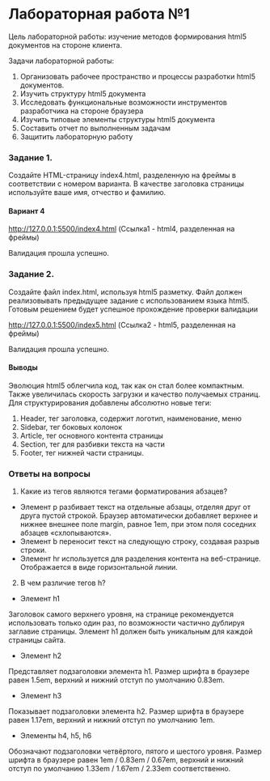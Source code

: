 # Лабораторная работа №1 #

Цель лабораторной работы: изучение методов формирования html5 документов на стороне клиента.

Задачи лабораторной работы:
  1. Организовать рабочее пространство и процессы разработки html5 документов.
  2. Изучить структуру html5 документа
  3. Исследовать функциональные возможности инструментов разработчика на стороне браузера
  4. Изучить типовые элементы структуры html5 документа
  5. Составить отчет по выполненным задачам
  6. Защитить лабораторную работу

### Задание 1. ###
Создайте HTML-страницу index4.html, разделенную на фреймы в соответствии с номером варианта. В качестве заголовка страницы используйте ваше имя, отчество и фамилию. 

#### Вариант 4 ####
http://127.0.0.1:5500/index4.html  (Ссылка1 - html4, разделенная на фреймы)

Валидация прошла успешно.

### Задание 2. ###
Создайте файл index.html, используя html5 разметку. Файл должен реализовывать предыдущее задание с использованием языка html5. Готовым решением будет успешное прохождение проверки валидации 

http://127.0.0.1:5500/index5.html (Ссылка2 - html5, разделенная на фреймы)

Валидация прошла успешно.

#### Выводы ####

Эволюция html5 облегчила код, так как он стал более компактным. Также увеличилась скорость загрузки и качество получаемых страниц. 
Для структурирования добавлены абсолютно новые теги:
1. Header, тег заголовка, содержит логотип, наименование, меню
2. Sidebar, тег боковых колонок
3. Article, тег основного контента страницы
4. Section, тег для разбивки текста на части
5. Footer, тег нижней части страницы.

### Ответы на вопросы ###

1. Какие из тегов являются тегами форматирования абзацев?

+ Элемент p разбивает текст на отдельные абзацы, отделяя друг от друга пустой строкой. Браузер автоматически добавляет верхнее и нижнее внешнее поле margin, равное 1em, при этом поля соседних абзацев «схлопываются».
+ Элемент b переносит текст на следующую строку, создавая разрыв строки.
+ Элемент hr используется для разделения контента на веб-странице. Отображается в виде горизонтальной линии.

2. В чем различие тегов h?
+ Элемент h1

Заголовок самого верхнего уровня, на странице рекомендуется использовать только один раз, по возможности частично дублируя заглавие страницы. Элемент h1 должен быть уникальным для каждой страницы сайта.
+ Элемент h2

Представляет подзаголовки элемента h1. Размер шрифта в браузере равен 1.5em, верхний и нижний отступ по умолчанию 0.83em.
+ Элемент h3

Показывает подзаголовки элемента h2. Размер шрифта в браузере равен 1.17em, верхний и нижний отступ по умолчанию 1em.
+ Элементы h4, h5, h6

Обозначают подзаголовки четвёртого, пятого и шестого уровня. Размер шрифта в браузере равен 1em / 0.83em / 0.67em, верхний и нижний отступ по умолчанию 1.33em / 1.67em / 2.33em соответственно.
